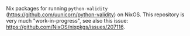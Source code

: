 Nix packages for running `python-validity` (https://github.com/uunicorn/python-validity) on NixOS.
This repository is very much "work-in-progress", see also this issue: https://github.com/NixOS/nixpkgs/issues/207116.
